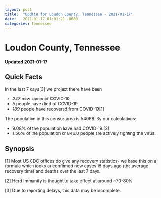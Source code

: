 ```yaml
---
layout: post
title:  "Update for Loudon County, Tennessee - 2021-01-17"
date:   2021-01-17 01:01:29 -0600
categories: Tennessee
---
```


# Loudon County, Tennessee
#### Updated 2021-01-17

## Quick Facts

In the last 7 days[3] we project there have been
- *247* new cases of COVID-19
- *5* people have died of COVID-19
- *189* people have recovered from COVID-19[1]

The population in this census area is 54068. By our calculations:
- 9.08% of the population have had COVID-19.[2]
- 1.56% of the population or 846.0 people are actively fighting the virus.

## Synopsis




[1] Most US CDC offices do give any recovery statistics- we base this on a formula which looks at confirmed new cases
15 days ago (the average recovery time) and deaths over the last 7 days.

[2] Herd Immunity is thought to take effect at around ~70-80%

[3] Due to reporting delays, this data may be incomplete.
 
    
